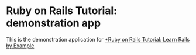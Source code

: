 # Ruby on Rails Tutorial: demonstration app

This is the demonstration application for [*Ruby on Rails Tutorial: Learn Rails by Example](http://railstutorial.org)